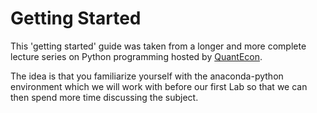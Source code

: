 # Getting Started

This 'getting started' guide was taken from a longer and more complete lecture
series on Python programming hosted by [QuantEcon](https://quantecon.org).

The idea is that you familiarize yourself with the anaconda-python environment which we will work with before our first Lab so that we can then spend more time discussing the subject.

```{tableofcontents}
```
